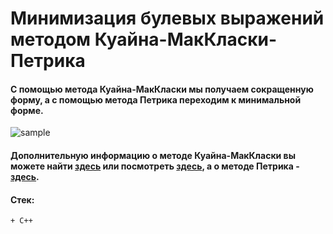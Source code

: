 # Минимизация булевых выражений методом Куайна-МакКласки-Петрика
#### С помощью метода Куайна-МакКласки мы получаем сокращенную форму, а с помощью метода Петрика переходим к минимальной форме.

![sample](https://github.com/Max-Tulskiy/2.4.2lr-MLiTA/assets/90907669/a2f1008b-f2e8-4ffe-a821-968610030f3d)

#### Дополнительную информацию о методе Куайна-МакКласки вы можете найти [здесь](https://ru.wikipedia.org/wiki/%D0%9C%D0%B5%D1%82%D0%BE%D0%B4_%D0%9A%D1%83%D0%B0%D0%B9%D0%BD%D0%B0_%E2%80%94_%D0%9C%D0%B0%D0%BA-%D0%9A%D0%BB%D0%B0%D1%81%D0%BA%D0%B8) или посмотреть [здесь](https://www.youtube.com/watch?v=KZ_Mtv41Rfw&t=5s&ab_channel=%D0%94%D1%83%D1%88%D0%BA%D0%B8%D0%BD%D0%BE%D0%B1%D1%8A%D1%8F%D1%81%D0%BD%D0%B8%D1%82), а о методе Петрика - [здесь](https://ru.wikipedia.org/wiki/%D0%9C%D0%B5%D1%82%D0%BE%D0%B4_%D0%9F%D0%B5%D1%82%D1%80%D0%B8%D0%BA%D0%B0#:~:text=%D0%9C%D0%B5%D1%82%D0%BE%D0%B4%20%D0%9F%D0%B5%D1%82%D1%80%D0%B8%D0%BA%D0%B0%20%E2%80%94%20%D0%BC%D0%B5%D1%82%D0%BE%D0%B4%20%D0%B4%D0%BB%D1%8F%20%D0%BF%D0%BE%D0%BB%D1%83%D1%87%D0%B5%D0%BD%D0%B8%D1%8F,%D0%9F%D0%B5%D1%82%D1%80%D0%B8%D0%BA%D0%BE%D0%BC%20(1931%E2%80%942006).).

#### Стек:
    + C++
